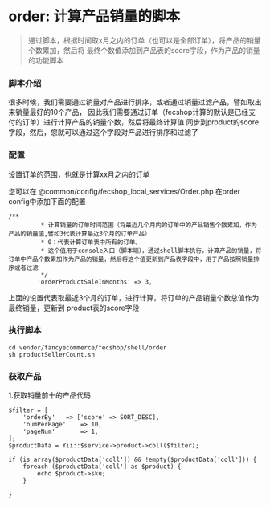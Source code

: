 order: 计算产品销量的脚本
======================

> 通过脚本，根据时间取x月之内的订单（也可以是全部订单），将产品的销量个数累加，然后将
最终个数值添加到产品表的score字段，作为产品的销量的功能脚本

### 脚本介绍

很多时候，我们需要通过销量对产品进行排序，或者通过销量过滤产品，譬如取出来销量最好的10个产品，
因此我们需要通过订单（fecshop计算的默认是已经支付的订单）进行计算产品的销量个数，然后将最终计算值
同步到product的score字段，然后，您就可以通过这个字段对产品进行排序和过滤了


### 配置

设置订单的范围，也就是计算xx月之内的订单

您可以在 @common/config/fecshop_local_services/Order.php 在order config中添加下面的配置

```
/**
         * 计算销量的订单时间范围（将最近几个月内的订单中的产品销售个数累加，作为产品的销量值,譬如3代表计算最近3个月的订单产品）
         * 0：代表计算订单表中所有的订单。
         * 这个值用于console入口（脚本端），通过shell脚本执行，计算产品的销量，将订单中产品个数累加作为产品的销量，然后将这个值更新到产品表字段中，用于产品按照销量排序或者过滤
         */
        'orderProductSaleInMonths' => 3,
```

上面的设置代表取最近3个月的订单，进行计算，将订单的产品销量个数总值作为最终销量，更新到
product表的score字段

### 执行脚本

```
cd vendor/fancyecommerce/fecshop/shell/order
sh productSellerCount.sh
```




### 获取产品


1.获取销量前十的产品代码

```
$filter = [
    'orderBy'	=> ['score' => SORT_DESC],
    'numPerPage' 	=> 10,
    'pageNum'		=> 1,
];
$productData = Yii::$service->product->coll($filter);

if (is_array($productData['coll']) && !empty($productData['coll'])) {
    foreach ($productData['coll'] as $product) {
        echo $product->sku;
    }

}

```


















